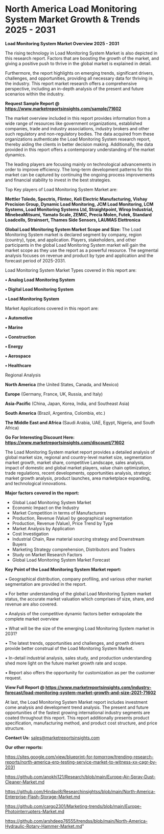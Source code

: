  # North America Load Monitoring System Market Growth & Trends 2025 - 2031

<Strong> Load Monitoring System Market Overview 2025 - 2031</strong>

The rising technology in Load Monitoring System Market is also depicted in this research report. Factors that are boosting the growth of the market, and giving a positive push to thrive in the global market is explained in detail.

Furthermore, the report highlights on emerging trends, significant drivers, challenges, and opportunities, providing all necessary data for thriving in the industry. This report market research offers a comprehensive perspective, including an in-depth analysis of the present and future scenarios within the industry.

<strong>Request Sample Report @ <a href=https://www.marketreportsinsights.com/sample/71602>https://www.marketreportsinsights.com/sample/71602</a></strong>

The market overview included in this report provides information from a wide range of resources like government organizations, established companies, trade and industry associations, industry brokers and other such regulatory and non-regulatory bodies. The data acquired from these organizations authenticate the Load Monitoring System research report, thereby aiding the clients in better decision making. Additionally, the data provided in this report offers a contemporary understanding of the market dynamics.

The leading players are focusing mainly on technological advancements in order to improve efficiency. The long-term development patterns for this market can be captured by continuing the ongoing process improvements and financial stability to invest in the best strategies.

Top Key players of Load Monitoring System Market are:

<strong>Mettler Toledo, Spectris, Flintec, Keli Electric Manufacturing, Vishay Precision Group, Dynamic Load Monitoring, JCM Load Monitoring, LCM Systems, Load Monitoring Systems Ltd, Straightpoint, Wirop Industrial, MinebeaMitsumi, Yamato Scale, ZEMIC, Precia Molen, Futek, Standard Loadcells, Strainsert, Thames Side Sensors, LAUMAS Elettronica</strong>

<strong><b>Global Load Monitoring System Market Scope and Size:</b></strong>
The Load Monitoring System market is declared segment by company, region (country), type, and application. Players, stakeholders, and other participants in the global Load Monitoring System market will gain the market scope as they use the report as a powerful resource. The segmental analysis focuses on revenue and product by type and application and the forecast period of 2025-2031.

Load Monitoring System Market Types covered in this report are:

<strong>• Analog Load Monitoring System

• Digital Load Monitoring System

• Load Monitoring System</strong>

Market Applications covered in this report are:

<strong>• Automotive

• Marine

• Construction

• Energy

• Aerospace

• Healthcare</strong> 

Regional Analysis

<strong>North America</strong> (the United States, Canada, and Mexico)

<strong>Europe</strong> (Germany, France, UK, Russia, and Italy)

<strong>Asia-Pacific</strong> (China, Japan, Korea, India, and Southeast Asia)

<strong>South America</strong> (Brazil, Argentina, Colombia, etc.)

<strong>The Middle East and Africa</strong> (Saudi Arabia, UAE, Egypt, Nigeria, and South Africa)

<strong>Go For Interesting Discount Here: <a href=https://www.marketreportsinsights.com/discount/71602>https://www.marketreportsinsights.com/discount/71602</a></strong>

The Load Monitoring System market report provides a detailed analysis of global market size, regional and country-level market size, segmentation market growth, market share, competitive Landscape, sales analysis, impact of domestic and global market players, value chain optimization, trade regulations, recent developments, opportunities analysis, strategic market growth analysis, product launches, area marketplace expanding, and technological innovations.

<strong><b>Major factors covered in the report:</b></strong>
<ul>
  <li>Global Load Monitoring System Market </li>
  <li>Economic Impact on the Industry</li>
  <li>Market Competition in terms of Manufacturers</li>
  <li>Production, Revenue (Value) by geographical segmentation</li>
  <li>Production, Revenue (Value), Price Trend by Type</li>
  <li>Market Analysis by Application</li>
  <li>Cost Investigation</li>
  <li>Industrial Chain, Raw material sourcing strategy and Downstream Buyers</li>
  <li>Marketing Strategy comprehension, Distributors and Traders</li>
  <li>Study on Market Research Factors</li>
  <li>Global Load Monitoring System Market Forecast</li>
</ul>

<strong><b>Key Point of the Load Monitoring System Market report:</b></strong>

• Geographical distribution, company profiling, and various other market segmentation are provided in the report.

• For better understanding of the global Load Monitoring System market status, the accurate market valuation which comprises of size, share, and revenue are also covered.

• Analysis of the competitive dynamic factors better extrapolate the complete market overview

• What will be the size of the emerging Load Monitoring System market in 2031?

• The latest trends, opportunities and challenges, and growth drivers provide better construal of the Load Monitoring System Market.

• In-detail industrial analysis, sales study, and production understanding shed more light on the future market growth rate and scope.

• Report also offers the opportunity for customization as per the customer request.

<strong><b>View Full Report @ <a href=https://www.marketreportsinsights.com/industry-forecast/load-monitoring-system-market-growth-and-size-2021-71602>https://www.marketreportsinsights.com/industry-forecast/load-monitoring-system-market-growth-and-size-2021-71602</a></b></strong>


At last, the Load Monitoring System Market report includes investment come analysis and development trend analysis. The present and future opportunities of the fastest growing international industry segments are coated throughout this report. This report additionally presents product specification, manufacturing method, and product cost structure, and price structure.

<strong>Contact Us:</strong>
sales@marketreportsinsights.com

<strong>Our other reports:</strong>

<a href=https://sites.google.com/view/blueprint-for-tomorrow/trending-research-reports/north-america-erp-testing-service-market-to-witness-xx-cagr-by-2031>https://sites.google.com/view/blueprint-for-tomorrow/trending-research-reports/north-america-erp-testing-service-market-to-witness-xx-cagr-by-2031</a>

<a href=https://github.com/anokhi121/Research/blob/main/Europe-Air-Spray-Dust-Cleaner-Market.md>https://github.com/anokhi121/Research/blob/main/Europe-Air-Spray-Dust-Cleaner-Market.md</a>

<a href=https://github.com/Hindavi8/Researchinsightss/blob/main/North-America-Enterprise-Flash-Storage-Market.md>https://github.com/Hindavi8/Researchinsightss/blob/main/North-America-Enterprise-Flash-Storage-Market.md</a>

<a href=https://github.com/cargo2301/Marketing-trends/blob/main/Europe-Photointerrupters-Market.md>https://github.com/cargo2301/Marketing-trends/blob/main/Europe-Photointerrupters-Market.md</a>

<a href=https://github.com/arshdeep76555/trendss/blob/main/North-America-Hydraulic-Rotary-Hammer-Market.md>https://github.com/arshdeep76555/trendss/blob/main/North-America-Hydraulic-Rotary-Hammer-Market.md</a>"
